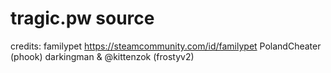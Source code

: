 # tragic.pw source


credits: 
familypet  https://steamcommunity.com/id/familypet
PolandCheater  (phook)
darkingman & @kittenzok  (frostyv2)

